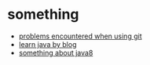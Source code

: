 # something

- [problems encountered when using git](https://github.com/gaoxinge/something/tree/master/problems%20encountered%20when%20using%20git)
- [learn java by blog](https://github.com/gaoxinge/something/tree/master/learn%20java%20by%20blog)
- [something about java8](https://github.com/gaoxinge/something/tree/master/something%20about%20java%208)